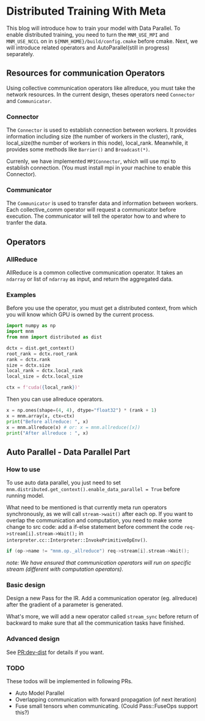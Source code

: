 # Distributed Training With Meta

This blog will introduce how to train your model with Data Parallel.
To enable distributed training, you need to turn the `MNM_USE_MPI` and `MNM_USE_NCCL` on in `${MNM_HOME}/build/config.cmake` before cmake.
Next, we will introduce related operators and AutoParallel(still in progress) separately.

## Resources for communication Operators

Using collective communication operators like allreduce, you must take the network resources.
In the current design, theses operators need `Connector` and `Communicator`.

### Connector

The `Connector` is used to establish connection between workers. It provides information including size (the number of workers in the cluster), rank, local_size(the number of workers in this node), local_rank. Meanwhile, it provides some methods like `Barrier()` and `Broadcast(*)`.

Currenly, we have implemented `MPIConnector`, which will use mpi to establish connection. (You must install mpi in your machine to enable this Connector).

### Communicator

The `Communicator` is used to transfer data and information between workers. Each collective_comm operator will request a communicator before execution. The communicator will tell the operator how to and where to tranfer the data.

## Operators

### AllReduce

AllReduce is a common collective communication operator. It takes an `ndarray` or list of `ndarray` as input, and return the aggregated data.

### Examples

Before you use the operator, you must get a distributed context, from which you will know which GPU is owned by the current process.

``` python
import numpy as np
import mnm
from mnm import distributed as dist

dctx = dist.get_context()
root_rank = dctx.root_rank
rank = dctx.rank
size = dctx.size
local_rank = dctx.local_rank
local_size = dctx.local_size

ctx = f'cuda({local_rank})'
```

Then you can use allreduce operators.

``` python
x = np.ones(shape=(4, 4), dtype="float32") * (rank + 1)
x = mnm.array(x, ctx=ctx)
print("Before allreduce: ", x)
x = mnm.allreduce(x) # or: x = mnm.allreduce([x])
print("After allreduce : ", x)
```

## Auto Parallel - Data Parallel Part

### How to use

To use auto data parallel, you just need to set `mnm.distributed.get_context().enable_data_parallel = True` before running model.

What need to be mentioned is that currently meta run operators synchronously, as we will call `stream->wait()` after each op. If you want to overlap the communication and computation, you need to make some change to src code: add a if-else statement before comment the code `req->stream[i].stream->Wait();` in `interpreter.cc::Interpreter::InvokePrimitiveOpEnv()`.  

``` cpp
if (op->name != "mnm.op._allreduce") req->stream[i].stream->Wait();
```

*note: We have ensured that communication operators will run on specific stream (different with computation operators).*

### Basic design

Design a new Pass for the IR. Add a communication operator (eg. allreduce) after the gradient of a parameter is generated.

What's more, we will add a new operator called `stream_sync` before return of backward to make sure that all the communication tasks have finished.

### Advanced design

See [PR:dev-dist](https://github.com/meta-project/meta/pull/201) for details if you want.

### TODO

These todos will be implemented in following PRs.

* Auto Model Parallel
* Overlapping communication with forward propagation (of next iteration)
* Fuse small tensors when communicating. (Could Pass::FuseOps support this?)
